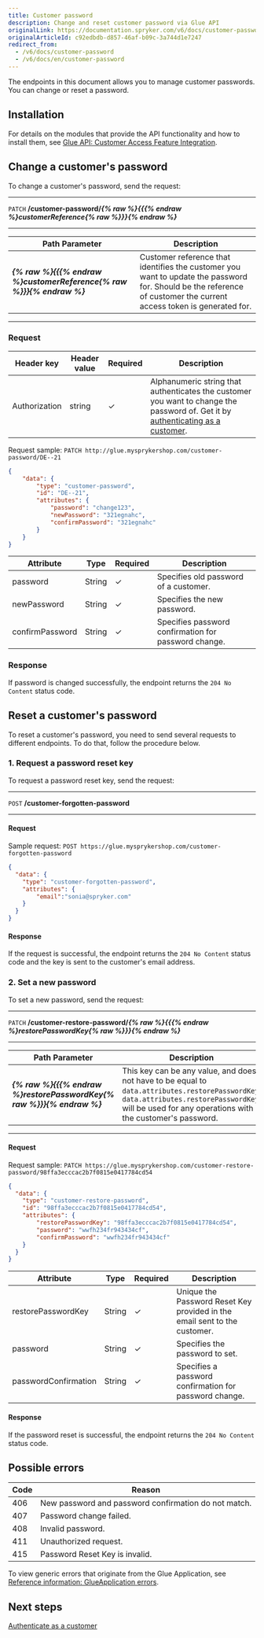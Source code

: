 ```yaml
---
title: Customer password
description: Change and reset customer password via Glue API
originalLink: https://documentation.spryker.com/v6/docs/customer-password
originalArticleId: c92edbdb-d857-46af-b09c-3a744d1e7247
redirect_from:
  - /v6/docs/customer-password
  - /v6/docs/en/customer-password
---
```


The endpoints in this document allows you to manage customer passwords. You can change or reset a password. 

## Installation
For details on the modules that provide the API functionality and how to install them, see [Glue API: Customer Access Feature Integration](/docs/scos/dev/migration-and-integration/202009.0/feature-integration-guides/glue-api/glue-api-customer-account-management-feature-integration.html).


## Change a customer's password


To change a customer's password, send the request:

---
`PATCH` **/customer-password/*{% raw %}{{{% endraw %}customerReference{% raw %}}}{% endraw %}***

---

| Path Parameter | Description |
| --- | --- |
| ***{% raw %}{{{% endraw %}customerReference{% raw %}}}{% endraw %}*** | Customer reference that identifies the customer you want to update the password for. Should be the reference of customer the current access token is generated for. |

---

### Request

| Header key | Header value | Required | Description |
| --- | --- | --- | --- |
| Authorization | string | &check; | Alphanumeric string that authenticates the customer you want to change the password of. Get it by [authenticating as a customer](https://documentation.spryker.com/authenticating-as-a-customer). |


Request sample: `PATCH http://glue.mysprykershop.com/customer-password/DE--21`

```json
{
    "data": {
        "type": "customer-password",
        "id": "DE--21",
        "attributes": {
            "password": "change123",
            "newPassword": "321egnahc",
            "confirmPassword": "321egnahc"
        }
    }
}
```

| Attribute | Type | Required | Description |
| --- | --- | --- | --- |
| password | String | &check; | Specifies old password of a customer. |
| newPassword | String | &check; | Specifies the new password. |
| confirmPassword | String | &check; | Specifies password confirmation for password change. |


### Response

If password is changed successfully, the endpoint returns the `204 No Content` status code.


## Reset a customer's password

To reset a customer's password, you need to send several requests to different endpoints. To do that, follow the procedure below.

### 1. Request a password reset key

To request a password reset key, send the request: 

---
`POST` **/customer-forgotten-password**

---

#### Request

Sample request: `POST https://glue.mysprykershop.com/customer-forgotten-password`
    
```json
{
  "data": {
    "type": "customer-forgotten-password",
    "attributes": {
        "email":"sonia@spryker.com"
    }
  }
}
```


#### Response 

If the request is successful, the endpoint returns the `204 No Content` status code and the key is sent to the customer's email address.
    

### 2. Set a new password

To set a new password, send the request:

---
`PATCH` **/customer-restore-password/*{% raw %}{{{% endraw %}restorePasswordKey{% raw %}}}{% endraw %}***

---

| Path Parameter | Description |
| --- | --- |
| ***{% raw %}{{{% endraw %}restorePasswordKey{% raw %}}}{% endraw %}*** | This key can be any value, and does not have to be equal to `data.attributes.restorePasswordKey`. `data.attributes.restorePasswordKey` will be used for any operations with the customer's password. |

---

#### Request


Request sample: `PATCH https://glue.mysprykershop.com/customer-restore-password/98ffa3ecccac2b7f0815e0417784cd54`

```json
{
  "data": {
    "type": "customer-restore-password",
    "id": "98ffa3ecccac2b7f0815e0417784cd54",
    "attributes": {
        "restorePasswordKey": "98ffa3ecccac2b7f0815e0417784cd54",
        "password": "wwfh234fr943434cf",
        "confirmPassword": "wwfh234fr943434cf"
    }
  }
}
```


| Attribute | Type | Required | Description |
| --- | --- | --- | --- |
| restorePasswordKey | String | &check; | Unique  the Password Reset Key provided in the email sent to the customer. |
| password | String | &check; | Specifies the password to set. |
| passwordConfirmation | String | &check; | Specifies a password confirmation for password change. |


#### Response 

If the password reset is successful, the endpoint returns the `204 No Content` status code.

## Possible errors
| Code | Reason |
| --- | --- |
| 406 | New password and password confirmation do not match. |
| 407 | Password change failed. |
| 408 | Invalid password. |
| 411 | Unauthorized request. |
| 415 | Password Reset Key is invalid. |

To view generic errors that originate from the Glue Application, see [Reference information: GlueApplication errors](/docs/scos/dev/glue-api-guides/202009.0/reference-information-glueapplication-errors.html).

## Next steps

[Authenticate as a customer](/docs/scos/dev/glue-api-guides/202009.0/managing-customers/customer-password.html)

